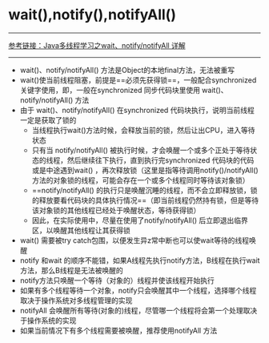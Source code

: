 # wait(),notify(),notifyAll()

---

[参考链接：Java多线程学习之wait、notify/notifyAll 详解](https://www.cnblogs.com/moongeek/p/7631447.html)

---

+ wait()、notify/notifyAll() 方法是Object的本地final方法，无法被重写
+ wait()使当前线程阻塞，前提是==必须先获得锁==，一般配合synchronized 关键字使用，即，一般在synchronized 同步代码块里使用 wait()、notify/notifyAll() 方法
+ 由于 wait()、notify/notifyAll() 在synchronized 代码块执行，说明当前线程一定是获取了锁的
  + 当线程执行wait()方法时候，会释放当前的锁，然后让出CPU，进入等待状态
  + 只有当 notify/notifyAll() 被执行时候，才会唤醒一个或多个正处于等待状态的线程，然后继续往下执行，直到执行完synchronized 代码块的代码或是中途遇到wait() ，再次释放锁（这里是指等待调用notify()/notifyAll()方法的对象锁的线程，可能会存在一个或多个线程同时等待该对象锁）
  + ==notify/notifyAll() 的执行只是唤醒沉睡的线程，而不会立即释放锁，锁的释放要看代码块的具体执行情况==（即当前线程仍然持有锁，但是等待该对象锁的其他线程已经处于唤醒状态，等待获得锁）
  + 因此，在实际使用中，尽量在使用了notify/notifyAll() 后立即退出临界区，以唤醒其他线程让其获得锁
+ wait() 需要被try catch包围，以便发生异z常中断也可以使wait等待的线程唤醒
+ notify 和wait 的顺序不能错，如果A线程先执行notify方法，B线程在执行wait方法，那么B线程是无法被唤醒的
+ notify方法只唤醒一个等待（对象的）线程并使该线程开始执行
+ 如果有多个线程等待一个对象，notify只会唤醒其中一个线程，选择哪个线程取决于操作系统对多线程管理的实现
+ notifyAll 会唤醒所有等待(对象的)线程，尽管哪一个线程将会第一个处理取决于操作系统的实现
+ 如果当前情况下有多个线程需要被唤醒，推荐使用notifyAll 方法
